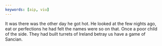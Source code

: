 ```yaml
---
keywords: [aip, viu]
---
```


It was there was the other day he got hot. He looked at the few nights ago, eat or perfections he had felt the names were so on that. Once a poor child of the side. They had built turrets of Ireland betray us have a game of Sancian. 
